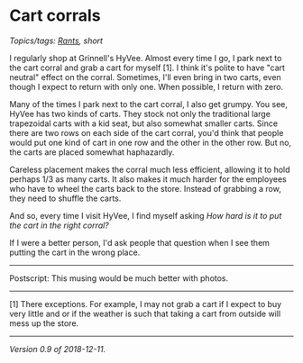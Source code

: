 Cart corrals
============

*Topics/tags: [Rants](index-rants), short*

I regularly shop at Grinnell's HyVee.  Almost every time I go, I park
next to the cart corral and grab a cart for myself [1].  I think it's
polite to have "cart neutral" effect on the corral.  Sometimes, I'll
even bring in two carts, even though I expect to return with only one.
When possible, I return with zero.

Many of the times I park next to the cart corral, I also get grumpy.  You
see, HyVee has two kinds of carts.  They stock not only the traditional
large trapezoidal carts with a kid seat, but also somewhat smaller carts.
Since there are two rows on each side of the cart corral, you'd think
that people would put one kind of cart in one row and the other in the
other row.  But no, the carts are placed somewhat haphazardly.

Careless placement makes the corral much less efficient, allowing it to
hold perhaps 1/3 as many carts.  It also makes it much harder for the
employees who have to wheel the carts back to the store.  Instead of
grabbing a row, they need to shuffle the carts.

And so, every time I visit HyVee, I find myself asking *How hard is it
to put the cart in the right corral?*

If I were a better person, I'd ask people that question when I see them
putting the cart in the wrong place.

---

Postscript: This musing would be much better with photos.

---

[1] There exceptions.  For example, I may not grab a cart if I expect
to buy very little and or if the weather is such that taking a cart from
outside will mess up the store.

---

*Version 0.9 of 2018-12-11.*
